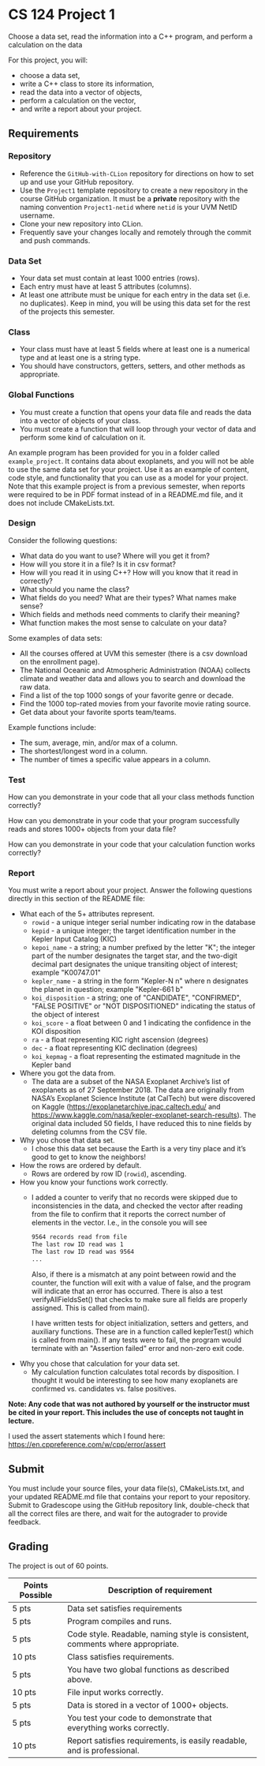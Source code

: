 # CS 124 Project 1
Choose a data set, read the information into a C++ program, and perform a calculation on the data

For this project, you will:

* choose a data set,
* write a C++ class to store its information,
* read the data into a vector of objects,
* perform a calculation on the vector,
* and write a report about your project.


## Requirements

### Repository

* Reference the `GitHub-with-CLion` repository for directions on how to set up and use your GitHub repository.
* Use the `Project1` template repository to create a new repository in the course GitHub organization. It must be a **private** repository with the naming convention `Project1-netid` where `netid` is your UVM NetID username.
* Clone your new repository into CLion.
* Frequently save your changes locally and remotely through the commit and push commands.

### Data Set

* Your data set must contain at least 1000 entries (rows).
* Each entry must have at least 5 attributes (columns).
* At least one attribute must be unique for each entry in the data set (i.e. no duplicates).
  Keep in mind, you will be using this data set for the rest of the projects this semester.

### Class

* Your class must have at least 5 fields where at least one is a numerical type and at least one is a string type.
* You should have constructors, getters, setters, and other methods as appropriate.

### Global Functions

* You must create a function that opens your data file and reads the data into a vector of objects of your class.
* You must create a function that will loop through your vector of data and perform some kind of calculation on it.

An example program has been provided for you in a folder called `example_project`. It contains data about exoplanets, and you will not be able to use the same data set for your project. Use it as an example of content, code style, and functionality that you can use as a model for your project. Note that this example project is from a previous semester, when reports were required to be in PDF format instead of in a README.md file, and it does not include CMakeLists.txt.

### Design

Consider the following questions:
* What data do you want to use? Where will you get it from?
* How will you store it in a file? Is it in csv format?
* How will you read it in using C++? How will you know that it read in correctly?
* What should you name the class?
* What fields do you need? What are their types? What names make sense?
* Which fields and methods need comments to clarify their meaning?
* What function makes the most sense to calculate on your data?

Some examples of data sets:
* All the courses offered at UVM this semester (there is a csv download on the enrollment page).
* The National Oceanic and Atmospheric Administration (NOAA) collects climate and weather data and allows you to search and download the raw data.
* Find a list of the top 1000 songs of your favorite genre or decade.
* Find the 1000 top-rated movies from your favorite movie rating source.
* Get data about your favorite sports team/teams.

Example functions include:
* The sum, average, min, and/or max of a column.
* The shortest/longest word in a column.
* The number of times a specific value appears in a column.

### Test
How can you demonstrate in your code that all your class methods function correctly?

How can you demonstrate in your code that your program successfully reads and stores 1000+ objects from your data file?

How can you demonstrate in your code that your calculation function works correctly?

### Report
You must write a report about your project. Answer the following questions directly in this section of the README file:
* What each of the 5+ attributes represent.
  * `rowid` - a unique integer serial number indicating row in the database
  * `kepid` - a unique integer; the target identification number in the Kepler Input Catalog (KIC)
  * `kepoi_name` - a string; a number prefixed by the letter "K"; the integer part of the number designates the target star, and the two-digit decimal part designates the unique transiting object of interest; example "K00747.01"
  * `kepler_name` - a string in the form "Kepler-N n" where n designates the planet in question; example "Kepler-661 b"
  * `koi_disposition` - a string; one of "CANDIDATE", "CONFIRMED", "FALSE POSITIVE" or "NOT DISPOSITIONED" indicating the status of the object of interest
  * `koi_score` - a float between 0 and 1 indicating the confidence in the KOI disposition
  * `ra` - a float representing KIC right ascension (degrees)
  * `dec` - a float representing KIC declination (degrees)
  * `koi_kepmag` - a float representing the estimated magnitude in the Kepler band
* Where you got the data from.
  * The data are a subset of the NASA Exoplanet Archive’s list of exoplanets as of 27 September 2018. The data are originally from NASA’s Exoplanet Science Institute (at CalTech) but were discovered on Kaggle (https://exoplanetarchive.ipac.caltech.edu/ and https://www.kaggle.com/nasa/kepler-exoplanet-search-results). The original data included 50 fields, I have reduced this to nine fields by deleting columns from the CSV file.
* Why you chose that data set.
  * I chose this data set because the Earth is a very tiny place and it’s good to get to know the neighbors!
* How the rows are ordered by default.
  * Rows are ordered by row ID (`rowid`), ascending.
* How you know your functions work correctly.
  * I added a counter to verify that no records were skipped due to inconsistencies in the data, and checked the vector after reading from the file to confirm that it reports the correct number of elements in the vector. I.e., in the console you will see
     ```txt
     9564 records read from file
     The last row ID read was 1
     The last row ID read was 9564
     ...
    ```
    Also, if there is a mismatch at any point between rowid and the counter, the function will exit with a value of false, and the program will indicate that an error has occurred. There is also a test verifyAllFieldsSet() that checks to make sure all fields are properly assigned. This is called from main().
    
    I have written tests for object initialization, setters and getters, and auxiliary functions. These are in a function called keplerTest() which is called from main(). If any tests were to fail, the program would terminate with an "Assertion failed" error and non-zero exit code.
* Why you chose that calculation for your data set.
  * My calculation function calculates total records by disposition. I thought it would be interesting to see how many exoplanets are confirmed vs. candidates vs. false positives.

**Note: Any code that was not authored by yourself or the instructor must be cited in your report. This includes the use of concepts not taught in lecture.**

I used the assert statements which I found here: https://en.cppreference.com/w/cpp/error/assert

## Submit

You must include your source files, your data file(s), CMakeLists.txt, and your updated README.md file that contains your report to your repository. Submit to Gradescope using the GitHub repository link, double-check that all the correct files are there, and wait for the autograder to provide feedback.


## Grading
The project is out of 60 points.

| Points Possible | Description of requirement |
|------------------- | ----------------------------- |
| 5 pts | Data set satisfies requirements |
| 5 pts	| Program compiles and runs. |
| 5 pts	| Code style. Readable, naming style is consistent, comments where appropriate. |
| 10 pts | Class satisfies requirements. |
| 5 pts | You have two global functions as described above. |
| 10 pts | File input works correctly. |
| 5 pts | Data is stored in a vector of 1000+ objects. |
| 5 pts | You test your code to demonstrate that everything works correctly. |
| 10 pts | Report satisfies requirements, is easily readable, and is professional. |

